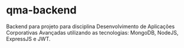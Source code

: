 # qma-backend
Backend para projeto para disciplina Desenvolvimento de Aplicações Corporativas Avançadas utilizando as tecnologias: MongoDB, NodeJS, ExpressJS e JWT.
